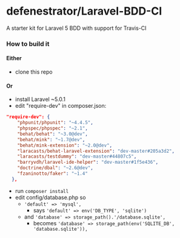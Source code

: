 # defenestrator/Laravel-BDD-CI
A starter kit for Laravel 5 BDD with support for Travis-CI 
### How to build it
#### Either
- clone this repo
#### Or
- install Laravel ~5.0.1
- edit "require-dev" in composer.json:
```json
"require-dev": {
    "phpunit/phpunit": "~4.4.5",
    "phpspec/phpspec": "~2.1",
    "behat/behat": "~3.0@dev",
    "behat/mink": "~1.7@dev",
    "behat/mink-extension": "~2.0@dev",
    "laracasts/behat-laravel-extension": "dev-master#205a3d2",
    "laracasts/testdummy": "dev-master#44807c5",
    "barryvdh/laravel-ide-helper": "dev-master#1f5e436",
    "doctrine/dbal": "~2.6@dev",
    "fzaninotto/faker": "~1.4"
  },
  ```  
- run `composer install`
- edit config/database.php so 
  - `'default' => 'mysql',` 
    - says `'default' => env('DB_TYPE', 'sqlite')`
  - and `'database' => storage_path().'/database.sqlite',`
    - becomes `'database' => storage_path(env('SQLITE_DB', 'database.sqlite')),`
